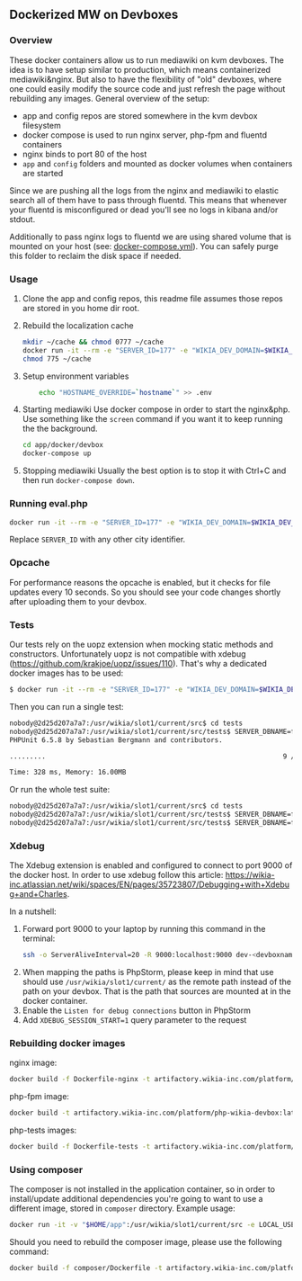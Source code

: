 ## Dockerized MW on Devboxes

### Overview

These docker containers allow us to run mediawiki on kvm devboxes. The idea is to have setup similar to production, which
means containerized mediawiki&nginx. But also to have the flexibility of "old" devboxes, where one could easily
modify the source code and just refresh the page without rebuilding any images.
General overview of the setup:
* app and config repos are stored somewhere in the kvm devbox filesystem
* docker compose is used to run nginx server, php-fpm and fluentd containers
* nginx binds to port 80 of the host
* `app` and `config` folders and mounted as docker volumes when containers are started

Since we are pushing all the logs from the nginx and mediawiki to elastic search all of them have to pass through fluentd.
This means that whenever your fluentd is misconfigured or dead you'll see no logs in kibana and/or stdout.

Additionally to pass nginx logs to fluentd we are using shared volume that is mounted on your host (see: [docker-compose.yml](docker-compose.yml)).
You can safely purge this folder to reclaim the disk space if needed.
 
### Usage

1. Clone the app and config repos, this readme file assumes those repos are stored in you home dir root.

2. Rebuild the localization cache
	```bash
	mkdir ~/cache && chmod 0777 ~/cache
    docker run -it --rm -e "SERVER_ID=177" -e "WIKIA_DEV_DOMAIN=$WIKIA_DEV_DOMAIN" -e "WIKIA_ENVIRONMENT=$WIKIA_ENVIRONMENT" -e "WIKIA_DATACENTER=$WIKIA_DATACENTER" -e "LOG_STDOUT_ONLY=yes" -v "$HOME/app":/usr/wikia/slot1/current/src:ro -v "$HOME/config":/usr/wikia/slot1/current/config:ro -v "$HOME/cache":/usr/wikia/slot1/current/cache/messages artifactory.wikia-inc.com/platform/php-wikia-devbox:latest php maintenance/rebuildLocalisationCache.php --primary
    chmod 775 ~/cache
    ``` 
3. Setup environment variables
	```bash
		echo "HOSTNAME_OVERRIDE=`hostname`" >> .env
	```
4. Starting mediawiki
Use docker compose in order to start the nginx&php. Use something like the `screen` command if you want it to keep 
running the the background.

	```bash
	cd app/docker/devbox
	docker-compose up
	```

5. Stopping mediawiki
	Usually the best option is to stop it with Ctrl+C and then run `docker-compose down`.

### Running eval.php
```bash
docker run -it --rm -e "SERVER_ID=177" -e "WIKIA_DEV_DOMAIN=$WIKIA_DEV_DOMAIN" -e "WIKIA_ENVIRONMENT=$WIKIA_ENVIRONMENT" -e "WIKIA_DATACENTER=$WIKIA_DATACENTER" -e "LOG_STDOUT_ONLY=yes" -e "HOSTNAME_OVERRIDE=`hostname`" -v "$HOME/app":/usr/wikia/slot1/current/src:ro -v "$HOME/config":/usr/wikia/slot1/current/config:ro -v "$HOME/cache":/usr/wikia/slot1/current/cache/messages artifactory.wikia-inc.com/platform/php-wikia-devbox:latest php maintenance/eval.php
```
Replace `SERVER_ID` with any other city identifier.

### Opcache

For performance reasons the opcache is enabled, but it checks for file updates every 10 seconds.
So you should see your code changes shortly after uploading them to your devbox.

### Tests

Our tests rely on the uopz extension when mocking static methods and constructors. Unfortunately uopz is not compatible
with xdebug (https://github.com/krakjoe/uopz/issues/110). That's why a dedicated docker images has to be used:

```bash
$ docker run -it --rm -e "SERVER_ID=177" -e "WIKIA_DEV_DOMAIN=$WIKIA_DEV_DOMAIN" -e "WIKIA_ENVIRONMENT=$WIKIA_ENVIRONMENT" -e "WIKIA_DATACENTER=$WIKIA_DATACENTER" -e "LOG_STDOUT_ONLY=yes" -e "HOSTNAME_OVERRIDE=`hostname`" -v "$HOME/app":/usr/wikia/slot1/current/src:ro -v "$HOME/config":/usr/wikia/slot1/current/config:ro -v "$HOME/cache":/usr/wikia/slot1/current/cache/messages artifactory.wikia-inc.com/platform/php-wikia-tests:latest bash
```

Then you can run a single test:
```bash
nobody@2d25d207a7a7:/usr/wikia/slot1/current/src$ cd tests
nobody@2d25d207a7a7:/usr/wikia/slot1/current/src/tests$ SERVER_DBNAME=firefly php run-test.php ../includes/wikia/tests/WikiaForceBaseDomainTest.php
PHPUnit 6.5.8 by Sebastian Bergmann and contributors.

.........                                                           9 / 9 (100%)

Time: 328 ms, Memory: 16.00MB
```

Or run the whole test suite:
```bash
nobody@2d25d207a7a7:/usr/wikia/slot1/current/src$ cd tests
nobody@2d25d207a7a7:/usr/wikia/slot1/current/src/tests$ SERVER_DBNAME=firefly php run-test.php --stderr --configuration=phpunit.xml --exclude-group Infrastructure,Integration,ExternalIntegration,ContractualResponsibilitiesValidation
nobody@2d25d207a7a7:/usr/wikia/slot1/current/src/tests$ SERVER_DBNAME=firefly php run-test.php --stderr --configuration=phpunit.xml --group Integration
```
### Xdebug

The Xdebug extension is enabled and configured to connect to port 9000 of the docker host. In order to use xdebug follow
this article: https://wikia-inc.atlassian.net/wiki/spaces/EN/pages/35723807/Debugging+with+Xdebug+and+Charles. 

In a nutshell:
1. Forward port 9000 to your laptop by running this command in the terminal:
    ```sh
    ssh -o ServerAliveInterval=20 -R 9000:localhost:9000 dev-<devboxname>-18
    ```
2. When mapping the paths is PhpStorm, please keep in mind that use should use `/usr/wikia/slot1/current/` as the remote 
path instead of the path on your devbox. That is the path that sources are mounted at in the docker
container.
3. Enable the `Listen for debug connections` button in PhpStorm
4. Add `XDEBUG_SESSION_START=1` query parameter to the request

### Rebuilding docker images

nginx image:
```bash
docker build -f Dockerfile-nginx -t artifactory.wikia-inc.com/platform/nginx-wikia-devbox:latest .
 ```
 
php-fpm image:
 ```bash
docker build -t artifactory.wikia-inc.com/platform/php-wikia-devbox:latest .
 ```

php-tests images:
 ```bash
docker build -f Dockerfile-tests -t artifactory.wikia-inc.com/platform/php-wikia-tests:latest .
 ```
 
### Using composer
The composer is not installed in the application container, so in order to install/update additional dependencies 
you're going to want to use a different image, stored in `composer` directory. Example usage:

```bash
docker run -it -v "$HOME/app":/usr/wikia/slot1/current/src -e LOCAL_USER_ID=`id -u $USER` artifactory.wikia-inc.com/platform/composer-wikia-devbox:latest composer require some/stuff
```

Should you need to rebuild the composer image, please use the following command:

```bash
docker build -f composer/Dockerfile -t artifactory.wikia-inc.com/platform/composer-wikia-devbox:latest .
```
